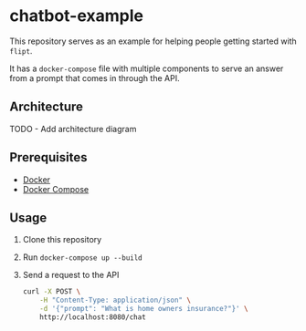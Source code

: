 # chatbot-example

This repository serves as an example for helping people getting started with `flipt`.

It has a `docker-compose` file with multiple components to serve an answer from a prompt that comes in through the API.

## Architecture

TODO - Add architecture diagram

## Prerequisites

- [Docker](https://docs.docker.com/get-docker/)
- [Docker Compose](https://docs.docker.com/compose/install/)

## Usage

1. Clone this repository
2. Run `docker-compose up --build`
3. Send a request to the API

    ```bash
    curl -X POST \
        -H "Content-Type: application/json" \
        -d '{"prompt": "What is home owners insurance?"}' \
        http://localhost:8080/chat
    ```
